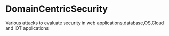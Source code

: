 # DomainCentricSecurity
Various attacks to evaluate security in web applications,database,OS,Cloud and IOT applications
